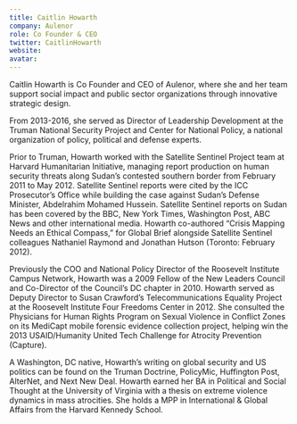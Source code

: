 ```yaml
---
title: Caitlin Howarth
company: Aulenor
role: Co Founder & CEO
twitter: CaitlinHowarth
website: 
avatar:
---
```

Caitlin Howarth is Co Founder and CEO of Aulenor, where she and her team support social impact and public sector organizations through innovative strategic design.

From 2013-2016, she served as Director of Leadership Development at the Truman National Security Project and Center for National Policy, a national organization of policy, political and defense experts.

Prior to Truman, Howarth worked with the Satellite Sentinel Project team at Harvard Humanitarian Initiative, managing report production on human security threats along Sudan’s contested southern border from February 2011 to May 2012. Satellite Sentinel reports were cited by the ICC Prosecutor’s Office while building the case against Sudan’s Defense Minister, Abdelrahim Mohamed Hussein. Satellite Sentinel reports on Sudan has been covered by the BBC, New York Times, Washington Post, ABC News and other international media. Howarth co-authored “Crisis Mapping Needs an Ethical Compass,” for Global Brief alongside Satellite Sentinel colleagues Nathaniel Raymond and Jonathan Hutson (Toronto: February 2012).

Previously the COO and National Policy Director of the Roosevelt Institute Campus Network, Howarth was a 2009 Fellow of the New Leaders Council and Co-Director of the Council’s DC chapter in 2010. Howarth served as Deputy Director to Susan Crawford’s Telecommunications Equality Project at the Roosevelt Institute Four Freedoms Center in 2012. She consulted the Physicians for Human Rights Program on Sexual Violence in Conflict Zones on its MediCapt mobile forensic evidence collection project, helping win the 2013 USAID/Humanity United Tech Challenge for Atrocity Prevention (Capture).

A Washington, DC native, Howarth’s writing on global security and US politics can be found on the Truman Doctrine, PolicyMic, Huffington Post, AlterNet, and Next New Deal. Howarth earned her BA in Political and Social Thought at the University of Virginia with a thesis on extreme violence dynamics in mass atrocities. She holds a MPP in International & Global Affairs from the Harvard Kennedy School.
